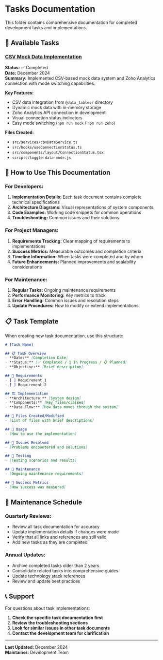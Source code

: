 # Tasks Documentation

This folder contains comprehensive documentation for completed development tasks and implementations.

## 📁 Available Tasks

### [CSV Mock Data Implementation](./CSV_MOCK_DATA_IMPLEMENTATION.md)
**Status:** ✅ Completed  
**Date:** December 2024  
**Summary:** Implemented CSV-based mock data system and Zoho Analytics connection with mode switching capabilities.

**Key Features:**
- CSV data integration from `@data_tables/` directory
- Dynamic mock data with in-memory storage
- Zoho Analytics API connection in development
- Visual connection status indicators
- Easy mode switching (`npm run mock` / `npm run zoho`)

**Files Created:**
- `src/services/csvDataService.ts`
- `src/hooks/useConnectionStatus.ts`
- `src/components/layout/ConnectionStatus.tsx`
- `scripts/toggle-data-mode.js`

## 🎯 How to Use This Documentation

### **For Developers:**
1. **Implementation Details:** Each task document contains complete technical specifications
2. **Architecture Diagrams:** Visual representations of system components
3. **Code Examples:** Working code snippets for common operations
4. **Troubleshooting:** Common issues and their solutions

### **For Project Managers:**
1. **Requirements Tracking:** Clear mapping of requirements to implementations
2. **Success Metrics:** Measurable outcomes and completion criteria
3. **Timeline Information:** When tasks were completed and by whom
4. **Future Enhancements:** Planned improvements and scalability considerations

### **For Maintenance:**
1. **Regular Tasks:** Ongoing maintenance requirements
2. **Performance Monitoring:** Key metrics to track
3. **Error Handling:** Common issues and resolution steps
4. **Update Procedures:** How to modify or extend implementations

## 📋 Task Template

When creating new task documentation, use this structure:

```markdown
# [Task Name]

## 📋 Task Overview
- **Date:** [Completion Date]
- **Status:** [✅ Completed / 🔄 In Progress / 📋 Planned]
- **Objective:** [Brief description]

## 🎯 Requirements
- [ ] Requirement 1
- [ ] Requirement 2

## 🏗️ Implementation
- **Architecture:** [System design]
- **Components:** [Key files/classes]
- **Data Flow:** [How data moves through the system]

## 📁 Files Created/Modified
- [List of files with brief descriptions]

## 🔧 Usage
- [How to use the implementation]

## 🐛 Issues Resolved
- [Problems encountered and solutions]

## 🧪 Testing
- [Testing scenarios and results]

## 📝 Maintenance
- [Ongoing maintenance requirements]

## 🎉 Success Metrics
- [How success was measured]
```

## 🔄 Maintenance Schedule

### **Quarterly Reviews:**
- Review all task documentation for accuracy
- Update implementation details if changes were made
- Verify that all links and references are still valid
- Add new tasks as they are completed

### **Annual Updates:**
- Archive completed tasks older than 2 years
- Consolidate related tasks into comprehensive guides
- Update technology stack references
- Review and update best practices

## 📞 Support

For questions about task implementations:
1. **Check the specific task documentation first**
2. **Review the troubleshooting sections**
3. **Look for similar issues in other task documents**
4. **Contact the development team for clarification**

---

**Last Updated:** December 2024  
**Maintainer:** Development Team
